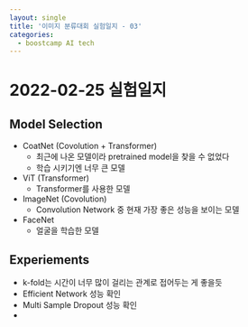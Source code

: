 ```yaml
---
layout: single
title: '이미지 분류대회 실험일지 - 03'
categories:
  - boostcamp AI tech
---
```

# 2022-02-25 실험일지
## Model Selection
- CoatNet (Covolution + Transformer)
  - 최근에 나온 모델이라 pretrained model을 찾을 수 없었다
  - 학습 시키기엔 너무 큰 모델
- ViT (Transformer)
  - Transformer를 사용한 모델
- ImageNet (Covolution)
  - Convolution Network 중 현재 가장 좋은 성능을 보이는 모델
- FaceNet
  - 얼굴을 학습한 모델
  
## Experiements
- k-fold는 시간이 너무 많이 걸리는 관계로 접어두는 게 좋을듯
- Efficient Network 성능 확인
- Multi Sample Dropout 성능 확인
- 